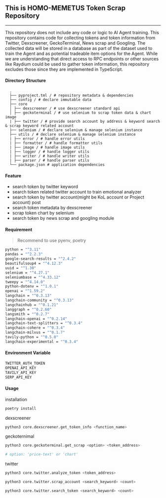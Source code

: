 ## This is HOMO-MEMETUS Token Scrap Repository

---

This repository does not include any code or logic to AI Agent training. This repository contains code for collecting tokens and token information from Twitter, Dexscreener, GeckoTerminal, News scrap and Googling. The collected data will be stored in a database as part of the dataset used to train the Agent and as potential tradeable item options for the Agent. While we are understanding that direct access to RPC endpoints or other sources like Raydium could be used to gather token information, this repository excludes those since they are implemented in TypeScript.

#### Directory Structure

```text
  .
  ├── pyproject.tml / # repository metadata & dependencies
  ├── config / # declare immutable data
  ├── core
  │ ├── dexscreener / # use dexscreener standard api
  │ ├── geckoterminal / # use selenium to scrap token data & chart image
  | ├── twitter / # provide search account by address & keyword search & scrap keyword related account
  ├── selenium / # declare selenium & manage selenium instance
  ├── utils / # declare selenium & manage selenium instance
  | ├── error / # handle error utils
  | ├── formatter / # handle formatter utils
  | ├── image / # handle image utils
  | ├── logger / # handle logger utils
  | ├── writer / # handle writer utils
  | ├── parser / # handle parser utils
  └── package.json # application dependencies
```

#### Feature

- search token by twitter keyword
- search token related twitter account to train emotional analyzer
- search token by twitter account(might be KoL account or Project account) post
- search token metadata by dexscreener
- scrap token chart by selenium
- search token by news scrap and googling module

#### Requirement

> Recommend to use pyenv, poetry

```bash
python = "^3.11"
pandas = "^2.2.3"
google-search-results = "^2.4.2"
beautifulsoup4 = "^4.12.3"
uuid = "^1.30"
selenium = "^4.27.1"
seleniumbase = "^4.33.12"
tweepy = "^4.14.0"
python-dotenv = "^1.0.1"
openai = "^1.59.2"
langchain = "^0.3.13"
langchain-community = "^0.3.13"
langchainhub = "^0.1.21"
langgraph = "^0.2.60"
langsmith = "^0.2.7"
langchain-openai = "^0.2.14"
langchain-text-splitters = "^0.3.4"
langchain-cohere = "^0.3.4"
langchain-milvus = "^0.1.7"
tavily-python = "^0.5.0"
langchain-experimental = "^0.3.4"
```

#### Environment Variable

```bash
TWITTER_AUTH_TOKEN
OPENAI_API_KEY
TAVILY_API_KEY
SERP_API_KEY
```

#### Usage

installation

```bash
poetry install
```

dexscreener

```bash
python3 core.dexscreener.get_token_info <function_name>
```

geckoternimal

```bash
python3 core.geckoterminal.get_scrap <option> <token_address>

# option: 'price-text' or 'chart'
```

twitter

```bash
python3 core.twitter.analyze_token <token_address>
```

```bash
python3 core.twitter.scrap_account <search_keyword> <count>
```

```bash
python3 core.twitter.search_token <search_keyword> <count>
```
